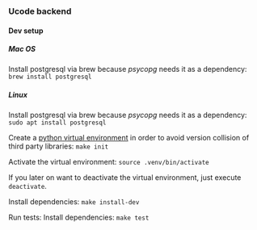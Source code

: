 ### Ucode backend

#### Dev setup

##### Mac OS
Install postgresql via brew because *psycopg* needs it as a dependency:
`brew install postgresql`

##### Linux
Install postgresql via brew because *psycopg* needs it as a dependency:
`sudo apt install postgresql`

Create a [python virtual environment](https://docs.python.org/3/library/venv.html) in order to avoid version collision of third party libraries:
`make init`

Activate the virtual environment:
`source .venv/bin/activate`

If you later on want to deactivate the virtual environment, just execute `deactivate`.

Install dependencies:
`make install-dev`

Run tests:
Install dependencies:
`make test`
